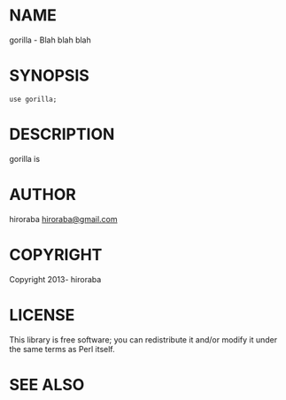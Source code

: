 # NAME

gorilla - Blah blah blah

# SYNOPSIS

    use gorilla;

# DESCRIPTION

gorilla is

# AUTHOR

hiroraba <hiroraba@gmail.com>

# COPYRIGHT

Copyright 2013- hiroraba

# LICENSE

This library is free software; you can redistribute it and/or modify
it under the same terms as Perl itself.

# SEE ALSO
